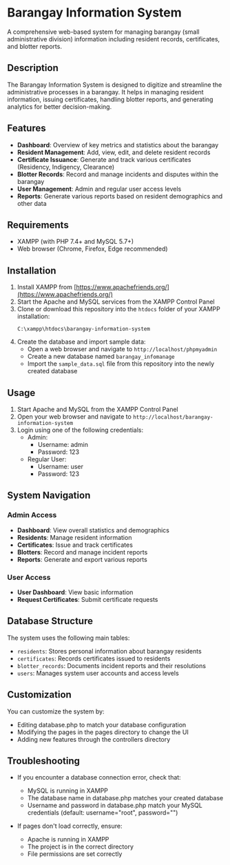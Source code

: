 # Barangay Information System

A comprehensive web-based system for managing barangay (small administrative division) information including resident records, certificates, and blotter reports.

## Description

The Barangay Information System is designed to digitize and streamline the administrative processes in a barangay. It helps in managing resident information, issuing certificates, handling blotter reports, and generating analytics for better decision-making.

## Features

- **Dashboard**: Overview of key metrics and statistics about the barangay
- **Resident Management**: Add, view, edit, and delete resident records
- **Certificate Issuance**: Generate and track various certificates (Residency, Indigency, Clearance)
- **Blotter Records**: Record and manage incidents and disputes within the barangay
- **User Management**: Admin and regular user access levels
- **Reports**: Generate various reports based on resident demographics and other data

## Requirements

- XAMPP (with PHP 7.4+ and MySQL 5.7+)
- Web browser (Chrome, Firefox, Edge recommended)

## Installation

1. Install XAMPP from [https://www.apachefriends.org/](https://www.apachefriends.org/)
2. Start the Apache and MySQL services from the XAMPP Control Panel
3. Clone or download this repository into the `htdocs` folder of your XAMPP installation:
   ```
   C:\xampp\htdocs\barangay-information-system
   ```
4. Create the database and import sample data:
   - Open a web browser and navigate to `http://localhost/phpmyadmin`
   - Create a new database named `barangay_infomanage`
   - Import the `sample_data.sql` file from this repository into the newly created database

## Usage

1. Start Apache and MySQL from the XAMPP Control Panel
2. Open your web browser and navigate to `http://localhost/barangay-information-system`
3. Login using one of the following credentials:
   - Admin: 
     - Username: admin
     - Password: 123
   - Regular User: 
     - Username: user
     - Password: 123

## System Navigation

### Admin Access

- **Dashboard**: View overall statistics and demographics
- **Residents**: Manage resident information
- **Certificates**: Issue and track certificates
- **Blotters**: Record and manage incident reports
- **Reports**: Generate and export various reports

### User Access

- **User Dashboard**: View basic information
- **Request Certificates**: Submit certificate requests

## Database Structure

The system uses the following main tables:
- `residents`: Stores personal information about barangay residents
- `certificates`: Records certificates issued to residents
- `blotter_records`: Documents incident reports and their resolutions
- `users`: Manages system user accounts and access levels

## Customization

You can customize the system by:
- Editing database.php to match your database configuration
- Modifying the pages in the pages directory to change the UI
- Adding new features through the controllers directory

## Troubleshooting

- If you encounter a database connection error, check that:
  - MySQL is running in XAMPP
  - The database name in database.php matches your created database
  - Username and password in database.php match your MySQL credentials (default: username="root", password="")

- If pages don't load correctly, ensure:
  - Apache is running in XAMPP
  - The project is in the correct directory
  - File permissions are set correctly